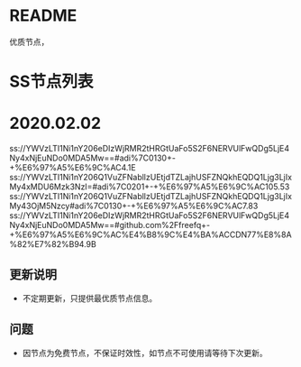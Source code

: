 # README
优质节点，

# SS节点列表
# 2020.02.02
ss://YWVzLTI1Ni1nY206eDIzWjRMR2tHRGtUaFo5S2F6NERVUlFwQDg5LjE4Ny4xNjEuNDo0MDA5Mw==#adi%7C0130+-+%E6%97%A5%E6%9C%AC4.1E
ss://YWVzLTI1Ni1nY206Q1VuZFNabllzUEtjdTZLajhUSFZNQkhEQDQ1Ljg3LjIxMy4xMDU6Mzk3NzI=#adi%7C0201+-+%E6%97%A5%E6%9C%AC105.53
ss://YWVzLTI1Ni1nY206Q1VuZFNabllzUEtjdTZLajhUSFZNQkhEQDQ1Ljg3LjIxMy43OjM5Nzcy#adi%7C0130+-+%E6%97%A5%E6%9C%AC7.83
ss://YWVzLTI1Ni1nY206eDIzWjRMR2tHRGtUaFo5S2F6NERVUlFwQDg5LjE4Ny4xNjEuNDo0MDA5Mw==#github.com%2Ffreefq+-+%E6%97%A5%E6%9C%AC%E4%B8%9C%E4%BA%ACCDN77%E8%8A%82%E7%82%B94.9B



## 更新说明
- 不定期更新，只提供最优质节点信息。

## 问题
- 因节点为免费节点，不保证时效性，如节点不可使用请等待下次更新。

